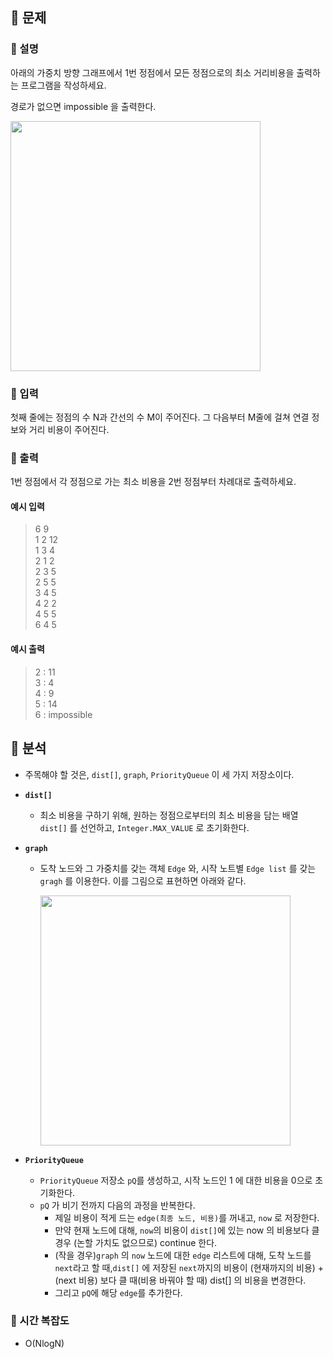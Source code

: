 ## 📍 문제

### 🧷 설명

아래의 가중치 방향 그래프에서 1번 정점에서 모든 정점으로의 최소 거리비용을 출력하는 프로그램을 작성하세요.

경로가 없으면 impossible 을 출력한다.

<img width=400 src="https://github.com/OhHaneol/Algorithm-Study/assets/62991586/5e7e7ebd-dd33-45bb-9d45-00018fe76375">

### 🧷 입력

첫째 줄에는 정점의 수 N과 간선의 수 M이 주어진다. 그 다음부터 M줄에 걸쳐 연결 정보와 거리 비용이 주어진다.

### 🧷 출력

1번 정점에서 각 정점으로 가는 최소 비용을 2번 정점부터 차례대로 출력하세요.

#### 예시 입력  
> 6 9  
> 1 2 12  
> 1 3 4  
> 2 1 2  
> 2 3 5  
> 2 5 5  
> 3 4 5  
> 4 2 2  
> 4 5 5  
> 6 4 5

#### 예시 출력  
> 2 : 11  
> 3 : 4  
> 4 : 9  
> 5 : 14  
> 6 : impossible


## 📍 분석

- 주목해야 할 것은, `dist[]`, `graph`, `PriorityQueue` 이 세 가지 저장소이다.

- **`dist[]`**
  - 최소 비용을 구하기 위해, 원하는 정점으로부터의 최소 비용을 담는 배열 `dist[]` 를 선언하고, `Integer.MAX_VALUE` 로 초기화한다.

- **`graph`**
  - 도착 노드와 그 가중치를 갖는 객체 `Edge` 와, 시작 노트별 `Edge list` 를 갖는 `gragh` 를 이용한다. 이를 그림으로 표현하면 아래와 같다.

    <img width=400 src="https://github.com/OhHaneol/Algorithm-Study/assets/62991586/cf3bcda5-527d-41ef-983b-6486387b4e11">

- **`PriorityQueue`**
  - `PriorityQueue` 저장소 `pQ`를 생성하고, 시작 노드인 1 에 대한 비용을 0으로 초기화한다.
  - `pQ` 가 비기 전까지 다음의 과정을 반복한다.
    - 제일 비용이 적게 드는 `edge(최종 노드, 비용)`를 꺼내고, `now` 로 저장한다.
    - 만약 현재 노드에 대해, `now`의 비용이 `dist[]`에 있는 now 의 비용보다 클 경우 (논할 가치도 없으므로) continue 한다.
    - (작을 경우)`graph` 의 `now` 노드에 대한 `edge` 리스트에 대해, 도착 노드를 `next`라고 할 때,`dist[]` 에 저장된 `next`까지의 비용이 (현재까지의 비용) + (next 비용) 보다 클 때(비용 바꿔야 할 때) dist[] 의 비용을 변경한다.
    - 그리고 `pQ`에 해당 `edge`를 추가한다.

### 🧷 시간 복잡도
- O(NlogN)
